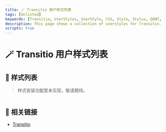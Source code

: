 ```yaml
---
title: 🪄 Transitio 用户样式列表
tags: [Unlisted]
keywords: [Transitio, UserStyles, UserStyle, CSS, Style, Stylus, QQNT, 用户样式]
description: This page shows a collection of userstyles for Transitio.
scripts: true
---
```


<style>
    #userstyles {
        display: grid;
        grid-template-columns: repeat(auto-fill, minmax(300px, 1fr));
        gap: 1em;
        div {
            padding: 0;
        }
        > .card {
            display: flex;
            flex-direction: column;
            justify-content: space-between;
            padding: 1em;
            border: 1px solid var(--border-dim);
            border-radius: 5px;
            background-color: var(--background);
            transition: border-color 0.25s, background-color 0.25s;
            &:hover {
                border-color: var(--link);
                background-color: var(--code-bg);
            }
            .single-line {
                white-space: nowrap;
                overflow: hidden;
                text-overflow: ellipsis;
            }
            > .up {
                > h3 {
                    display: flex;
                    justify-content: space-between;
                    align-items: center;
                    margin: 0;
                    > .name {
                        color: var(--link);
                        text-decoration: none;
                    }
                     &::after { /* Preprocessor hashtag */
                        content: "#" attr(data-preprocessor);
                        text-transform: capitalize;
                        font-size: 0.8em;
                        border-radius: 4px;
                        margin-left: 0.5em;
                        padding: 2px;
                        opacity: 0.8;
                        word-break: keep-all;
                        white-space: nowrap;
                    }
                    &[data-preprocessor="none"]::after {
                        background: #808080aa;
                    }
                    &[data-preprocessor="transitio"]::after {
                        background: #74a9f6aa;
                    }
                    &[data-preprocessor="stylus"]::after {
                        background: #6da13faa;
                    }
                }
                > .description {
                    margin-top: 0.5em;
                    font-size: 0.9em;
                    color: #6c757d;
                }
            }
            > .down {
                display: flex;
                justify-content: space-between;
                align-items: center;
                > .author {
                    color: var(--link);
                    text-decoration: none;
                    &::before {
                        content: "@";
                    }
                }
                > .buttons {
                    white-space: nowrap;
                    > .install {
                        display: none; /* Not implemented */
                    }
                    > .download, .install {
                        padding: 0.3em 0.6em;
                        border: 1px solid var(--link);
                        border-radius: 5px;
                        color: var(--link);
                        text-decoration: none;
                        text-wrap: nowrap;
                        transition: background-color 0.25s, color 0.25s;
                        &:hover {
                            background-color: var(--link);
                            color: white;
                        }
                    }
                }
            }
        }
    }
</style>
<template id="userstyle-template">
    <div class="card">
        <div class="up">
            <h3>
                <a class="name single-line" href="javascript:void(0);">用户样式</a>
            </h3>
            <p class="description single-line" title="">说明</p>
        </div>
        <div class="down">
            <a class="author single-line" href="javascript:void(0);">作者</a>
            <div class="buttons">
                <a class="download" target="_blank" title="下载此样式" download>下载</a>
                <a class="install" title="安装此样式">安装</a>
            </div>
        </div>
    </div>
</template>

# 🪄 Transitio 用户样式列表

## 📜 样式列表

> 样式安装功能暂未实现，敬请期待。

<div id="userstyles"></div>

## 🔗 相关链接

- [Transitio](https://github.com/PRO-2684/transitio/)

<!-- - [Protocio](https://github.com/PRO-2684/protocio/) -->

